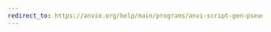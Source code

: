 ```yaml
---
redirect_to: https://anvio.org/help/main/programs/anvi-script-gen-pseudo-paired-reads-from-fastq
---
```

